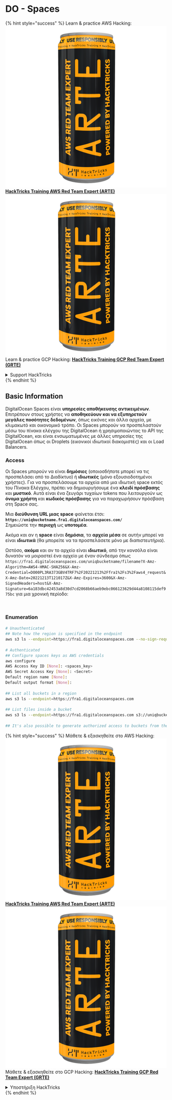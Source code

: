 # DO - Spaces

{% hint style="success" %}
Learn & practice AWS Hacking:<img src="../../../.gitbook/assets/image (1) (1) (1).png" alt="" data-size="line">[**HackTricks Training AWS Red Team Expert (ARTE)**](https://training.hacktricks.xyz/courses/arte)<img src="../../../.gitbook/assets/image (1) (1) (1).png" alt="" data-size="line">\
Learn & practice GCP Hacking: <img src="../../../.gitbook/assets/image (2).png" alt="" data-size="line">[**HackTricks Training GCP Red Team Expert (GRTE)**<img src="../../../.gitbook/assets/image (2).png" alt="" data-size="line">](https://training.hacktricks.xyz/courses/grte)

<details>

<summary>Support HackTricks</summary>

* Check the [**subscription plans**](https://github.com/sponsors/carlospolop)!
* **Join the** 💬 [**Discord group**](https://discord.gg/hRep4RUj7f) or the [**telegram group**](https://t.me/peass) or **follow** us on **Twitter** 🐦 [**@hacktricks\_live**](https://twitter.com/hacktricks_live)**.**
* **Share hacking tricks by submitting PRs to the** [**HackTricks**](https://github.com/carlospolop/hacktricks) and [**HackTricks Cloud**](https://github.com/carlospolop/hacktricks-cloud) github repos.

</details>
{% endhint %}

## Basic Information

DigitalOcean Spaces είναι **υπηρεσίες αποθήκευσης αντικειμένων**. Επιτρέπουν στους χρήστες να **αποθηκεύουν και να εξυπηρετούν μεγάλες ποσότητες δεδομένων**, όπως εικόνες και άλλα αρχεία, με κλιμακωτό και οικονομικό τρόπο. Οι Spaces μπορούν να προσπελαστούν μέσω του πίνακα ελέγχου της DigitalOcean ή χρησιμοποιώντας το API της DigitalOcean, και είναι ενσωματωμένες με άλλες υπηρεσίες της DigitalOcean όπως οι Droplets (εικονικοί ιδιωτικοί διακομιστές) και οι Load Balancers.

### Access

Οι Spaces μπορούν να είναι **δημόσιες** (οποιοσδήποτε μπορεί να τις προσπελάσει από το Διαδίκτυο) ή **ιδιωτικές** (μόνο εξουσιοδοτημένοι χρήστες). Για να προσπελάσουμε τα αρχεία από μια ιδιωτική space εκτός του Πίνακα Ελέγχου, πρέπει να δημιουργήσουμε ένα **κλειδί πρόσβασης** και **μυστικό**. Αυτά είναι ένα ζευγάρι τυχαίων tokens που λειτουργούν ως **όνομα χρήστη** και **κωδικός πρόσβασης** για να παραχωρήσουν πρόσβαση στη Space σας.

Μια **διεύθυνση URL μιας space** φαίνεται έτσι: **`https://uniqbucketname.fra1.digitaloceanspaces.com/`**\
Σημειώστε την **περιοχή** ως **υποτομέα**.

Ακόμα και αν η **space** είναι **δημόσια**, τα **αρχεία** **μέσα** σε αυτήν μπορεί να είναι **ιδιωτικά** (θα μπορείτε να τα προσπελάσετε μόνο με διαπιστευτήρια).

Ωστόσο, **ακόμα** και αν το αρχείο είναι **ιδιωτικό**, από την κονσόλα είναι δυνατόν να μοιραστεί ένα αρχείο με έναν σύνδεσμο όπως `https://fra1.digitaloceanspaces.com/uniqbucketname/filename?X-Amz-Algorithm=AWS4-HMAC-SHA256&X-Amz-Credential=DO00PL3RA373GBV4TRF7%2F20221213%2Ffra1%2Fs3%2Faws4_request&X-Amz-Date=20221213T121017Z&X-Amz-Expires=3600&X-Amz-SignedHeaders=host&X-Amz-Signature=6a183dbc42453a8d30d7cd2068b66aeb9ebc066123629d44a8108115def975bc` για μια χρονική περίοδο:

<figure><img src="../../../.gitbook/assets/image (277).png" alt=""><figcaption></figcaption></figure>

### Enumeration
```bash
# Unauthenticated
## Note how the region is specified in the endpoint
aws s3 ls --endpoint=https://fra1.digitaloceanspaces.com --no-sign-request s3://uniqbucketname

# Authenticated
## Configure spaces keys as AWS credentials
aws configure
AWS Access Key ID [None]: <spaces_key>
AWS Secret Access Key [None]: <Secret>
Default region name [None]:
Default output format [None]:

## List all buckets in a region
aws s3 ls --endpoint=https://fra1.digitaloceanspaces.com

## List files inside a bucket
aws s3 ls --endpoint=https://fra1.digitaloceanspaces.com s3://uniqbucketname

## It's also possible to generate authorized access to buckets from the API
```
{% hint style="success" %}
Μάθετε & εξασκηθείτε στο AWS Hacking:<img src="../../../.gitbook/assets/image (1) (1) (1).png" alt="" data-size="line">[**HackTricks Training AWS Red Team Expert (ARTE)**](https://training.hacktricks.xyz/courses/arte)<img src="../../../.gitbook/assets/image (1) (1) (1).png" alt="" data-size="line">\
Μάθετε & εξασκηθείτε στο GCP Hacking: <img src="../../../.gitbook/assets/image (2).png" alt="" data-size="line">[**HackTricks Training GCP Red Team Expert (GRTE)**<img src="../../../.gitbook/assets/image (2).png" alt="" data-size="line">](https://training.hacktricks.xyz/courses/grte)

<details>

<summary>Υποστήριξη HackTricks</summary>

* Ελέγξτε τα [**σχέδια συνδρομής**](https://github.com/sponsors/carlospolop)!
* **Εγγραφείτε στην** 💬 [**ομάδα Discord**](https://discord.gg/hRep4RUj7f) ή στην [**ομάδα telegram**](https://t.me/peass) ή **ακολουθήστε** μας στο **Twitter** 🐦 [**@hacktricks\_live**](https://twitter.com/hacktricks_live)**.**
* **Μοιραστείτε κόλπα hacking υποβάλλοντας PRs στα** [**HackTricks**](https://github.com/carlospolop/hacktricks) και [**HackTricks Cloud**](https://github.com/carlospolop/hacktricks-cloud) github repos.

</details>
{% endhint %}
